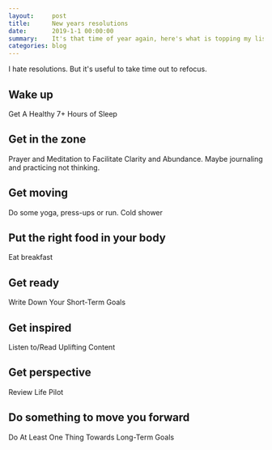 ```yaml
---
layout:     post
title:      New years resolutions
date:       2019-1-1 00:00:00
summary:    It's that time of year again, here's what is topping my list for 2019.
categories: blog
---
```


I hate resolutions. But it's useful to take time out to refocus.

## Wake up
Get A Healthy 7+ Hours of Sleep

## Get in the zone
Prayer and Meditation to Facilitate Clarity and Abundance.
Maybe journaling and practicing not thinking.

## Get moving
Do some yoga, press-ups or run.
Cold shower

## Put the right food in your body
Eat breakfast

## Get ready
Write Down Your Short-Term Goals

## Get inspired
Listen to/Read Uplifting Content

## Get perspective
Review Life Pilot

## Do something to move you forward
Do At Least One Thing Towards Long-Term Goals
